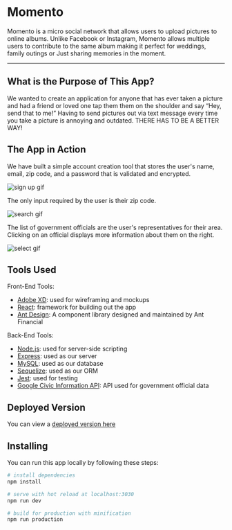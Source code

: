 # Momento

<!-- Header Image -->
<!-- ![header](./src/assets/readme-header.png) -->

Momento is a micro social network that allows users to upload pictures to online albums. Unlike Facebook or Instagram, Momento allows multiple users to contribute to the same album making it perfect for weddings, family outings or
Just sharing memories in the moment. 

- - - -

## What is the Purpose of This App?

We wanted to create an application for anyone that has ever taken a picture and had a friend or loved one tap them them on the shoulder and say “Hey, send that to me!”
Having to send pictures out via text message every time you take a picture is annoying and outdated. THERE HAS TO BE A BETTER WAY! 

## The App in Action

We have built a simple account creation tool that stores the user's name, email,
zip code, and a password that is validated and encrypted.

![sign up gif](./src/assets/sign-up.gif)  

The only input required by the user is their zip code.

![search gif](./src/assets/search.gif)

The list of government officials are the user's representatives for their area.
Clicking on an official displays more information about them on the right.

![select gif](./src/assets/select.gif)

## Tools Used

Front-End Tools: 
* [Adobe XD](https://www.adobe.com/products/xd.html?sdid=12B9F15S&mv=search&s_kwcid=AL!3085!3!247395684636!e!!g!!adobe%20xd&ef_id=WdHfMQAAAF_wo3l0:20180421044352:s): used for wireframing and mockups
* [React](https://vuejs.org/v2/guide/): framework for building out the app
* [Ant Design](http://lostgrid.org/): A component library designed and maintained by Ant Financial

Back-End Tools:
* [Node.js](https://nodejs.org/en/): used for server-side scripting
* [Express](https://expressjs.com/): used as our server
* [MySQL](https://www.mysql.com/): used as our database
* [Sequelize](http://docs.sequelizejs.com/): used as our ORM
* [Jest](https://facebook.github.io/jest/): used for testing
* [Google Civic Information API](https://developers.google.com/civic-information/): API used for government official data

## Deployed Version

You can view a [deployed version here](https://politivue.herokuapp.com/)


## Installing

You can run this app locally by following these steps:

``` bash
# install dependencies
npm install

# serve with hot reload at localhost:3030
npm run dev

# build for production with minification
npm run production
```